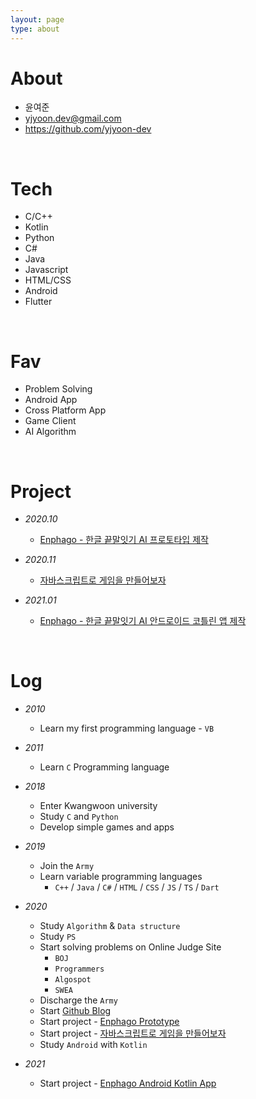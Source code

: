 ```yaml
---
layout: page
type: about
---
```


About
===
- 윤여준
- yjyoon.dev@gmail.com
- https://github.com/yjyoon-dev

<br>

Tech
===
- C/C++
- Kotlin
- Python
- C#
- Java
- Javascript
- HTML/CSS
- Android
- Flutter

<br>

Fav
===
- Problem Solving
- Android App
- Cross Platform App
- Game Client
- AI Algorithm

<br>

Project
===
- _2020.10_
  + [Enphago - 한글 끝말잇기 AI 프로토타입 제작](https://github.com/yjyoon-dev/enphago-prototype)

- _2020.11_
  + [자바스크립트로 게임을 만들어보자](https://github.com/yjyoon-dev/vanilla-javascript-game)

- _2021.01_
  + [Enphago - 한글 끝말잇기 AI 안드로이드 코틀린 앱 제작](https://github.com/yjyoon-dev/enphago-android)

<br>

Log
===
 - _2010_
    + Learn my first programming language - `VB`
  
- _2011_
    + Learn `C` Programming language
  
- _2018_
    + Enter Kwangwoon university
    + Study `C` and `Python`
    + Develop simple games and apps

- _2019_
    + Join the `Army`
    + Learn variable programming languages
      + `C++` / `Java` / `C#` / `HTML` / `CSS` / `JS` / `TS` / `Dart`
- _2020_
    + Study `Algorithm` & `Data structure`
    + Study `PS`
    + Start solving problems on Online Judge Site
      + `BOJ`
      + `Programmers`
      + `Algospot`
      + `SWEA`
    + Discharge the `Army`
    + Start [Github Blog](https://yjyoon-dev.github.io)
    + Start project - [Enphago Prototype](https://github.com/yjyoon-dev/enphago-prototype)
    + Start project - [자바스크립트로 게임을 만들어보자](https://github.com/yjyoon-dev/vanilla-javascript-game)
    + Study `Android` with `Kotlin`
- _2021_
    + Start project - [Enphago Android Kotlin App](https://github.com/yjyoon-dev/enphago-android)



